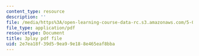 ```yaml
---
content_type: resource
description: ''
file: /media/https%3A/open-learning-course-data-rc.s3.amazonaws.com/5-08j-biological-chemistry-ii-spring-2016/2e7ea18f39d59ea99e188e465eaf8bba_OrCYxJz2Hlc.pdf
file_type: application/pdf
resourcetype: Document
title: 3play pdf file
uid: 2e7ea18f-39d5-9ea9-9e18-8e465eaf8bba
---
```

